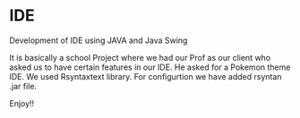 # IDE
Development of IDE using JAVA and Java Swing

It is basically a school Project where we had our Prof as our client who asked us to have certain features in our IDE. He asked for a Pokemon theme IDE.
We used Rsyntaxtext library. For configurtion we have added rsyntan .jar file.

Enjoy!!
